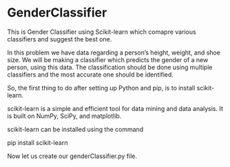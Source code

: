 # GenderClassifier
This is Gender Classifier using Scikit-learn which comapre various classifiers and suggest the best one.

In this problem we have data regarding a person’s height, weight, and shoe size. We will be making a classifier which predicts the gender of a new person, using this data. The classification should be done using multiple classifiers and the most accurate one should be identified.

So, the first thing to do after setting up Python and pip, is to install scikit-learn.

scikit-learn is a simple and efficient tool for data mining and data analysis. It is built on NumPy, SciPy, and matplotlib.

scikit-learn can be installed using the command

pip install scikit-learn

Now let us create our genderClassifier.py file.
